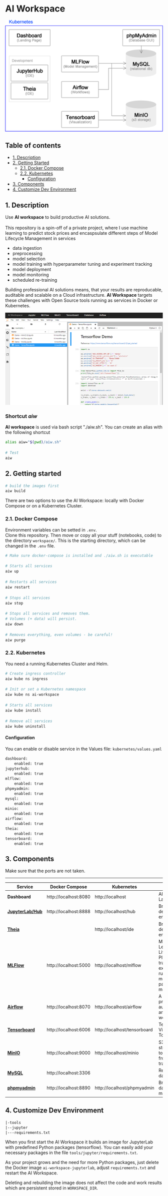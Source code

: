 # AI Workspace

![AI Workspace Dashboard](./tools/dashboard/architecture.fw.png)

## Table of contents

- [1. Description](#1-description)
- [2. Getting Started](#2-getting-started)
    - [2.1. Docker Compose](#21-docker-compose)
    - [2.2. Kubernetes](#22-kubernetes)
        - [Configuration](#configuration)
- [3. Components](#3-components)
- [4. Customize Dev Environment](#4-customize-dev-environment)

## 1. Description 

Use __AI workspace__ to build productive AI solutions.
<br><br>
This repository is a spin-off of a private project, where I use machine learning to predict stock prices and encaspsulate different steps of Model Lifecycle Management in services 
- data ingestion
- preprocessing
- model selection
- model training with hyperparameter tuning and experiment tracking
- model deployment
- model monitoring 
- scheduled re-training
 
Building professional AI solutions means, that your results are reproducable, auditable and scalable on a Cloud infrastructure. __AI Workspace__ targets these challenges with Open Source tools running as services in Docker or Kubernetes.
 
![AI Workspace Dashboard](./tools/dashboard/dashboard.png)

### Shortcut *aiw*

__AI workspace__ is used via bash script "./aiw.sh". You can create an alias with the following shortcut

```bash
alias aiw="$(pwd)/aiw.sh"

# Test
aiw
``` 

## 2. Getting started

```bash
# build the images first
aiw build
```

 
There are two options to use the AI Workspace: locally with Docker Compose or on a Kubernetes Cluster.

### 2.1. Docker Compose

Environment variables can be setted in ``.env``.<br>
Clone this repository. Then move or copy all your stuff (notebooks, code) to the directory ``workspace/``. This is the starting directory, which can be changed in the ``.env`` file.

```bash
# Make sure docker-compose is installed and ./aiw.sh is executable

# Starts all services
aiw up

# Restarts all services
aiw restart

# Stops all services
aiw stop

# Stops all services and removes them.
# Volumes (+ data) will persist.
aiw down

# Removes everything, even volumes - be careful!
aiw purge
```


### 2.2. Kubernetes

You need a running Kubernetes Cluster and Helm.

```bash
# Create ingress controller
aiw kube ns ingress

# Init or set a Kubernetes namespace
aiw kube ns ai-workspace

# Starts all services
aiw kube install

# Remove all services
aiw kube uninstall
```

#### Configuration

You can enable or disable service in the Values file: `kubernetes/values.yaml`

```
dashboard:
    enabled: true
jupyterhub:
    enabled: true
mlflow:
    enabled: true
phpmyadmin:
    enabled: true
mysql:
    enabled: true
minio:
    enabled: true
airflow:
    enabled: true
theia:
    enabled: true
tensorboard:
    enabled: true
```

## 3. Components 
Make sure that the ports are not taken.<br>

---
|Service|Docker Compose|Kubernetes|Function|
|-|-|-|-|
|**Dashboard**|http://localhost:8080 |http://localhost |AI Workspace Landing Page|
|**[JupyterLab/Hub](https://github.com/jupyterlab/jupyterlab)**|http://localhost:8888 |http://localhost/hub|Browser-based development environment|
|**[Theia](https://github.com/theia-ide/theia-apps)**||http://localhost/ide|Browser-based development environment|
|**[MLFlow](https://github.com/mlflow/mlflow)**|http://localhost:5000 |http://localhost/mlflow|Machine Learning Lifecycle Platform for tracking experiments and runs, evaluating models, parameters and metrics|
|**[Airflow](https://github.com/apache/airflow)**|http://localhost:8070 |http://localhost/airflow|A platform to programmatically author, schedule, and monitor workflows|
|**[Tensorboard](https://github.com/tensorflow/tensorboard)**|http://localhost:6006 |http://localhost/tensorboard|TensorFlow's Visualization Toolkit|
|**[MinIO](https://github.com/minio/minio)**|http://localhost:9000 |http://localhost/minio|S3 object storage in order to store artifacts from MLFlow or training data|
|**[MySQL](https://github.com/mysql/mysql-server)**|http://localhost:3306 ||Relational database|
|**[phpmyadmin](https://github.com/phpmyadmin/phpmyadmin)**|http://localhost:8890 |http://localhost/phpmyadmin|Browser-based database management tool|

## 4. Customize Dev Environment

```
|-tools
|--jupyter
|---requirements.txt
```

When you first start the AI Workspace it builds an image for JupyterLab with predefined Python packages (tensorflow). You can easily add your necessary packages in the file ``tools/jupyter/requirements.txt``.

As your project grows and the need for more Python packages, just delete the Docker image ``ai-workspace-jupyterlab``, adjust ``requirements.txt`` and restart the AI Workspace.

Deleting and rebuilding the image does not affect the code and work results which are persistent stored in ``WORKSPACE_DIR``.

 